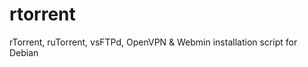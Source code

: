 rtorrent
========

rTorrent, ruTorrent, vsFTPd, OpenVPN &amp; Webmin installation script for Debian
